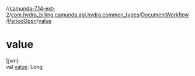 //[camunda-7.14-ext-2](../../../../index.md)/[com.hydra_billing.camunda.api.hydra.common_types](../../index.md)/[DocumentWorkflow](../index.md)/[PeriodOpen](index.md)/[value](value.md)

# value

[jvm]\
val [value](value.md): Long
